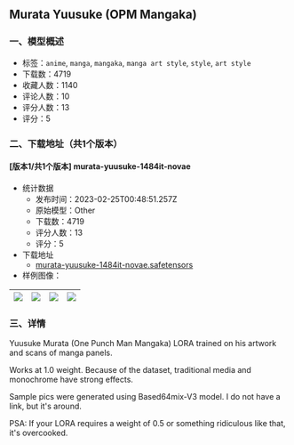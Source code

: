 ## Murata Yuusuke (OPM Mangaka)
### 一、模型概述

- 标签：`anime`, `manga`, `mangaka`, `manga art style`, `style`, `art style`
- 下载数：4719
- 收藏人数：1140
- 评论人数：10
- 评分人数：13
- 评分：5

### 二、下载地址（共1个版本）

#### [版本1/共1个版本] murata-yuusuke-1484it-novae

- 统计数据
  - 发布时间：2023-02-25T00:48:51.257Z
  - 原始模型：Other
  - 下载数：4719
  - 评分人数：13
  - 评分：5
- 下载地址
  - [murata-yuusuke-1484it-novae.safetensors](https://civitai.com/api/download/models/12684)
- 样例图像：

| <img src="https://image.civitai.com/xG1nkqKTMzGDvpLrqFT7WA/b3287434-c0d3-4525-4ddc-c550c1305c00/width=450/122504.jpeg" /> | <img src="https://image.civitai.com/xG1nkqKTMzGDvpLrqFT7WA/60f79ba9-cfe7-421f-d7dd-039453225300/width=450/122574.jpeg" /> | <img src="https://image.civitai.com/xG1nkqKTMzGDvpLrqFT7WA/48d74c87-bb3d-435b-9738-7c3239af6700/width=450/122502.jpeg" /> | <img src="https://image.civitai.com/xG1nkqKTMzGDvpLrqFT7WA/081e6013-1da6-4749-6393-488ba8144c00/width=450/122618.jpeg" /> |
| ---- | ---- | ---- | ---- |


### 三、详情
<p>Yuusuke Murata (One Punch Man Mangaka) LORA trained on his artwork and scans of manga panels.</p><p>Works at 1.0 weight. Because of the dataset, traditional media and monochrome have strong effects.</p><p>Sample pics were generated using Based64mix-V3 model. I do not have a link, but it's around.</p><p>PSA: If your LORA requires a weight of 0.5 or something ridiculous like that, it's overcooked.</p>